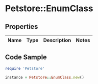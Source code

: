 # Petstore::EnumClass

## Properties
Name | Type | Description | Notes
------------ | ------------- | ------------- | -------------

## Code Sample

```ruby
require 'Petstore'

instance = Petstore::EnumClass.new()
```


